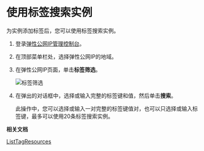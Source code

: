 # 使用标签搜索实例

为实例添加标签后，您可以使用标签搜索实例。

1.  登录[弹性公网IP管理控制台](https://vpc.console.aliyun.com/eip)。

2.  在顶部菜单栏处，选择弹性公网IP的地域。

3.  在弹性公网IP页面，单击**标签筛选**。

    ![标签筛选](https://static-aliyun-doc.oss-accelerate.aliyuncs.com/assets/img/zh-CN/0332069161/p67565.png)

4.  在弹出的对话框中，选择或输入完整的标签键和值，然后单击**搜索**。

    此操作中，您可以选择或输入一对完整的标签键值对，也可以只选择或输入标签键，最多可以使用20条标签搜索实例。


**相关文档**  


[ListTagResources](/cn.zh-CN/API参考/标签/ListTagResources.md)

